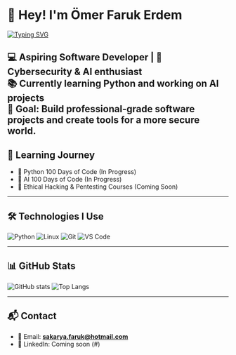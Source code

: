 # 👋 Hey! I'm Ömer Faruk Erdem
[![Typing SVG](https://readme-typing-svg.herokuapp.com?size=24&color=00FF00&lines=Aspiring+Software+Developer;Cybersecurity+%26+AI+Enthusiast;Building+a+Secure+Future)](https://git.io/typing-svg)


💻 Aspiring Software Developer | 🚀 Cybersecurity & AI enthusiast  
📚 Currently learning **Python** and working on **AI projects**  
🎯 Goal:  Build professional-grade software projects and create tools for a more secure world.
---

## 🚀 Learning Journey
- 📌 Python 100 Days of Code (In Progress)  
- 📌 AI 100 Days of Code (In Progress)  
- 📌 Ethical Hacking & Pentesting Courses (Coming Soon)  

---

## 🛠️ Technologies I Use
![Python](https://img.shields.io/badge/Python-3776AB?style=flat&logo=python&logoColor=white)
![Linux](https://img.shields.io/badge/Linux-FCC624?style=flat&logo=linux&logoColor=black)
![Git](https://img.shields.io/badge/Git-F05032?style=flat&logo=git&logoColor=white)
![VS Code](https://img.shields.io/badge/VSCode-007ACC?style=flat&logo=visual-studio-code&logoColor=white)

---

## 📊 GitHub Stats
![GitHub stats](https://github-readme-stats.vercel.app/api?username=1FARUKERDEM&show_icons=true&theme=tokyonight)
![Top Langs](https://github-readme-stats.vercel.app/api/top-langs/?username=1FARUKERDEM&layout=compact&theme=tokyonight)


---

## 📬 Contact
- 📧 Email: **sakarya.faruk@hotmail.com**  
- 💼 LinkedIn: Coming soon (#)  

